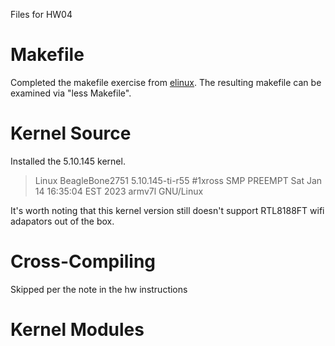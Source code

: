 Files for HW04

# Makefile
Completed the makefile exercise from [elinux](https://elinux.org/EBC_Exercise_15_make). The resulting makefile can be examined via "less Makefile".

# Kernel Source
Installed the 5.10.145 kernel.
>Linux BeagleBone2751 5.10.145-ti-r55 #1xross SMP PREEMPT Sat Jan 14 16:35:04 EST 2023 armv7l GNU/Linux

It's worth noting that this kernel version still doesn't support RTL8188FT wifi adapators out of the box.

# Cross-Compiling
Skipped per the note in the hw instructions

# Kernel Modules
